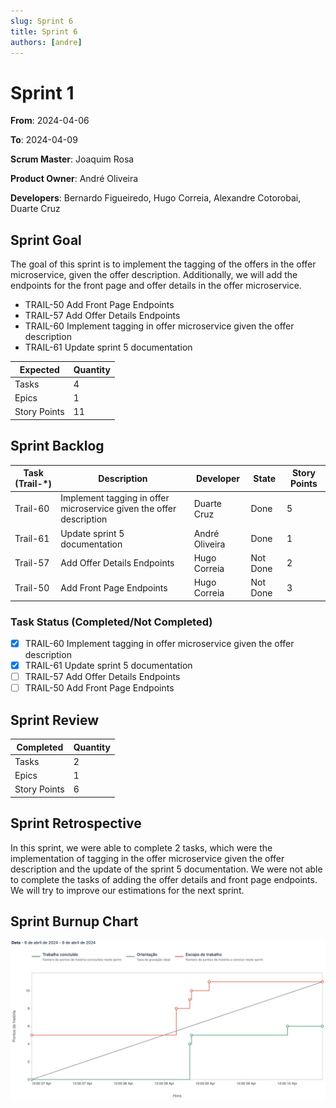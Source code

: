 ```yaml
---
slug: Sprint 6
title: Sprint 6
authors: [andre]
---
```


# Sprint 1

**From**: 2024-04-06

**To**: 2024-04-09

**Scrum Master**: Joaquim Rosa

**Product Owner**: André Oliveira

**Developers**: Bernardo Figueiredo, Hugo Correia, Alexandre Cotorobai, Duarte Cruz

## Sprint Goal

The goal of this sprint is to implement the tagging of the offers in the offer microservice, given the offer description. Additionally, we will add the endpoints for the front page and offer details in the offer microservice.

- TRAIL-50 Add Front Page Endpoints
- TRAIL-57 Add Offer Details Endpoints
- TRAIL-60 Implement tagging in offer microservice given the offer description
- TRAIL-61 Update sprint 5 documentation

| Expected     | Quantity |
| ------------ | -------- |
| Tasks        | 4        |
| Epics        | 1        |
| Story Points | 11       |

## Sprint Backlog

| Task (Trail-\*) | Description                                                         | Developer      | State    | Story Points |
| --------------- | ------------------------------------------------------------------- | -------------- | -------- | ------------ |
| Trail-60        | Implement tagging in offer microservice given the offer description | Duarte Cruz    | Done     | 5            |
| Trail-61        | Update sprint 5 documentation                                       | André Oliveira | Done     | 1            |
| Trail-57        | Add Offer Details Endpoints                                         | Hugo Correia   | Not Done | 2            |
| Trail-50        | Add Front Page Endpoints                                            | Hugo Correia   | Not Done | 3            |

### Task Status (Completed/Not Completed)

- [x] TRAIL-60 Implement tagging in offer microservice given the offer description
- [x] TRAIL-61 Update sprint 5 documentation
- [ ] TRAIL-57 Add Offer Details Endpoints
- [ ] TRAIL-50 Add Front Page Endpoints

## Sprint Review

| Completed    | Quantity |
| ------------ | -------- |
| Tasks        | 2        |
| Epics        | 1        |
| Story Points | 6        |

## Sprint Retrospective

In this sprint, we were able to complete 2 tasks, which were the implementation of tagging in the offer microservice given the offer description and the update of the sprint 5 documentation. We were not able to complete the tasks of adding the offer details and front page endpoints. We will try to improve our estimations for the next sprint.

## Sprint Burnup Chart

![Burndown Chart](../../static/img/sprints/burndown_chart_sprint_6.png)
